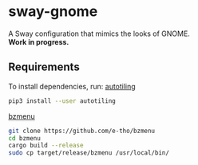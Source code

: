 # sway-gnome

A Sway configuration that mimics the looks of GNOME.  
**Work in progress.**

## Requirements

To install dependencies, run:
[autotiling](https://github.com/nwg-piotr/autotiling)
```bash
pip3 install --user autotiling
```

[bzmenu](https://github.com/e-tho/bzmenu)
```bash
git clone https://github.com/e-tho/bzmenu
cd bzmenu
cargo build --release
sudo cp target/release/bzmenu /usr/local/bin/

